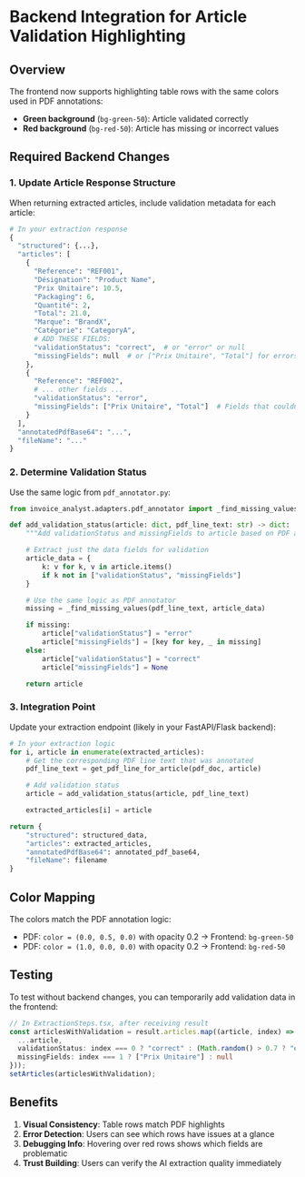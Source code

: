 # Backend Integration for Article Validation Highlighting

## Overview
The frontend now supports highlighting table rows with the same colors used in PDF annotations:
- **Green background** (`bg-green-50`): Article validated correctly
- **Red background** (`bg-red-50`): Article has missing or incorrect values

## Required Backend Changes

### 1. Update Article Response Structure

When returning extracted articles, include validation metadata for each article:

```python
# In your extraction response
{
  "structured": {...},
  "articles": [
    {
      "Reference": "REF001",
      "Désignation": "Product Name",
      "Prix Unitaire": 10.5,
      "Packaging": 6,
      "Quantité": 2,
      "Total": 21.0,
      "Marque": "BrandX",
      "Catégorie": "CategoryA",
      # ADD THESE FIELDS:
      "validationStatus": "correct",  # or "error" or null
      "missingFields": null  # or ["Prix Unitaire", "Total"] for errors
    },
    {
      "Reference": "REF002",
      # ... other fields ...
      "validationStatus": "error",
      "missingFields": ["Prix Unitaire", "Total"]  # Fields that couldn't be found/validated
    }
  ],
  "annotatedPdfBase64": "...",
  "fileName": "..."
}
```

### 2. Determine Validation Status

Use the same logic from `pdf_annotator.py`:

```python
from invoice_analyst.adapters.pdf_annotator import _find_missing_values

def add_validation_status(article: dict, pdf_line_text: str) -> dict:
    """Add validationStatus and missingFields to article based on PDF analysis."""

    # Extract just the data fields for validation
    article_data = {
        k: v for k, v in article.items()
        if k not in ["validationStatus", "missingFields"]
    }

    # Use the same logic as PDF annotator
    missing = _find_missing_values(pdf_line_text, article_data)

    if missing:
        article["validationStatus"] = "error"
        article["missingFields"] = [key for key, _ in missing]
    else:
        article["validationStatus"] = "correct"
        article["missingFields"] = None

    return article
```

### 3. Integration Point

Update your extraction endpoint (likely in your FastAPI/Flask backend):

```python
# In your extraction logic
for i, article in enumerate(extracted_articles):
    # Get the corresponding PDF line text that was annotated
    pdf_line_text = get_pdf_line_for_article(pdf_doc, article)

    # Add validation status
    article = add_validation_status(article, pdf_line_text)

    extracted_articles[i] = article

return {
    "structured": structured_data,
    "articles": extracted_articles,
    "annotatedPdfBase64": annotated_pdf_base64,
    "fileName": filename
}
```

## Color Mapping

The colors match the PDF annotation logic:
- PDF: `color = (0.0, 0.5, 0.0)` with opacity 0.2 → Frontend: `bg-green-50`
- PDF: `color = (1.0, 0.0, 0.0)` with opacity 0.2 → Frontend: `bg-red-50`

## Testing

To test without backend changes, you can temporarily add validation data in the frontend:

```typescript
// In ExtractionSteps.tsx, after receiving result
const articlesWithValidation = result.articles.map((article, index) => ({
  ...article,
  validationStatus: index === 0 ? "correct" : (Math.random() > 0.7 ? "error" : "correct"),
  missingFields: index === 1 ? ["Prix Unitaire"] : null
}));
setArticles(articlesWithValidation);
```

## Benefits

1. **Visual Consistency**: Table rows match PDF highlights
2. **Error Detection**: Users can see which rows have issues at a glance
3. **Debugging Info**: Hovering over red rows shows which fields are problematic
4. **Trust Building**: Users can verify the AI extraction quality immediately